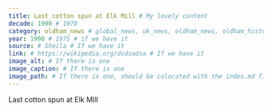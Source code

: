 ```yaml
---
title: Last cotton spun at Elk Mill # My lovely content
decade: 1990 # 1970
category: oldham_news # global_news, uk_news, oldham_news, oldham_history, towers, surrounding_estate # Always exactly one category
year: 1998 # 1975 # if we have it
source: # Sheila # If we have it
link: # https://wikipedia.org/dsdsadsa # If we have it
image_alt: # If there is one
image_caption: # If there is one
image_path: # If there is one, should be colocated with the index.md file in the folder
---
```


Last cotton spun at Elk Mill
